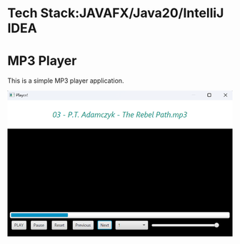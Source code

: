 
# Tech Stack:JAVAFX/Java20/IntelliJ IDEA
# MP3 Player
This is a simple MP3 player application.

![Screenshot](https://github.com/EXDEICIDA/MP3Player/raw/664aeaaf852e771e8f0e3565deae444c1d3b12df/Screenshot%202024-03-20%20013755.png)

